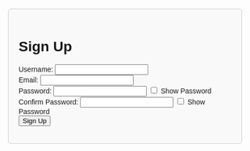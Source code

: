 <!DOCTYPE html>
<html lang="en">
<head>
    <meta charset="UTF-8">
    <meta name="viewport" content="width=device-width, initial-scale=1.0">
    <style>
        body { font-family: Arial, sans-serif; }
        .page { display: none; padding: 20px; border: 1px solid #ccc; border-radius: 5px; margin: 20px; }
        .page.active { display: block; }
        .header { text-align: center; font-size: 24px; font-weight: bold; margin-bottom: 20px; }
        #signup { background-color: #f9f9f9; }
        #login { background-color: #e9f7f9; }
        #info { background-color: #f3e9f9; }
        #welcome { background-color: #f9f1e9; }
        #superfan { background-color: #e9f9eb; }
        #membership { background-color: #e9e9f9; }
        #specifications { background-color: #f9e9eb; }
        #confirmation { background-color: #f9e9f3; }
        #payment { background-color: #e9f9f3; }
        #paymentConfirmation { background-color: #f9f9e9; }
        #thankYou { background-color: #e9f9f9; }
    </style>
</head>
<body>

<div id="signup" class="page active">
    <h1>Sign Up</h1>
    <form id="signupForm">
        <label for="signupUsername">Username:</label>
        <input type="text" id="signupUsername" required><br>
        <label for="signupEmail">Email:</label>
        <input type="email" id="signupEmail" required><br>
        <label for="signupPassword">Password:</label>
        <input type="password" id="signupPassword" required>
        <input type="checkbox" id="toggleSignupPassword"> Show Password<br>
        <label for="signupConfirmPassword">Confirm Password:</label>
        <input type="password" id="signupConfirmPassword" required>
        <input type="checkbox" id="toggleSignupConfirmPassword"> Show Password<br>
        <button type="submit">Sign Up</button>
    </form>
</div>

<div id="login" class="page">
    <h1>Login</h1>
    <form id="loginForm">
        <label for="loginUsername">Username:</label>
        <input type="text" id="loginUsername" required><br>
        <label for="loginPassword">Password:</label>
        <input type="password" id="loginPassword" required>
        <input type="checkbox" id="toggleLoginPassword"> Show Password<br>
        <button type="submit">Login</button>
    </form>
</div>

<div id="info" class="page">
    <h1>Information Page</h1>
    <form id="infoForm">
        <label for="fullName">Full Name:</label>
        <input type="text" id="fullName" required><br>
        <label for="dob">Date of Birth:</label>
        <input type="date" id="dob" required><br>
        <label for="gender">Gender:</label>
        <select id="gender" required>
            <option value="">Select Gender</option>
            <option value="male">Male</option>
            <option value="female">Female</option>
            <option value="other">Other</option>
        </select><br>
        <label for="address">Address:</label>
        <input type="text" id="address" placeholder="Street" required><br>
        <input type="text" id="city" placeholder="City" required><br>
        <input type="text" id="state" placeholder="State" required><br>
        <input type="text" id="zip" placeholder="Zip Code" required><br>
        <label for="phone">Phone Number:</label>
        <input type="tel" id="phone" required><br>
        <label for="infoEmail">Email Address:</label>
        <input type="email" id="infoEmail" required><br>
        <button type="submit">Submit</button>
    </form>
</div>

<div id="welcome" class="page">
    <h1>Hello Fan</h1>
    <p>
        Welcome to my Super Fan Club! Your dedication and support mean everything to me,
        and I'm thrilled to have you on board. Get ready for exclusive content, special
        sneak peeks, and a closer look into everything we're creating together.
    </p>
    <p>
        Thank you for being an amazing supporter. Let's make this journey unforgettable!
    </p>
    <p>Warm regards</p>
    <button onclick="showPage('superfan')">Next</button>
</div>

<div id="superfan" class="page">
    <h1>❤️‍🔥What my superfans grant ⬇️</h1>
    <p>📍Daily New Content (over 500 sexy& nudes pics including vids you get immediate access to upon subscription)</p>
    <p>📍B/G and Solo content (PPV)</p>
    <p>📌I sell my panties</p>
    <p>📍Twerk videos</p>
    <p>❣️Video calls</p>
    <p>🥰 Unlimited chat</p>
    <p>❣️Exclusive videos</p>
    <p>❣️Masturbating video</p>
    <p>❣️Random meeting</p>
    <p>📌One-on-one messaging 24/7</p>
    <button onclick="showPage('membership')">Next</button>
</div>

<div id="membership" class="page">
    <h1>Membership Details</h1>
    <form id="membershipForm">
        <label for="membershipType">Choose Membership:</label>
        <select id="membershipType" required>
            <option value="">Membership</option>
            <option value="premium">$100 Premium</option>
        </select><br>
        <label for="communication">Preferred Mode of Communication:</label>
        <select id="communication" required>
            <option value="">Select Communication Mode</option>
            <option value="email">Email</option>
            <option value="phone">Phone</option>
        </select><br>
        <button type="submit">Submit</button>
    </form>
</div>

<div id="specifications" class="page">
    <h1>Fan Club-Specific Information</h1>
    <form id="specificationsForm">
        <label for="hearAbout">How did you hear about the fan club?</label><br>
        <textarea id="hearAbout" required></textarea><br>
        <label for="hopeToGain">What do you hope to gain from joining the fan club?</label><br>
        <textarea id="hopeToGain" required></textarea><br>
        <label for="suggestions">Any suggestions for activities or events:</label><br>
        <textarea id="suggestions" required></textarea><br>
        <button type="submit">Submit</button>
    </form>
</div>

<div id="confirmation" class="page">
    <h1>Subscription Confirmation</h1>
    <form id="confirmationForm">
        <p>To proceed with your subscription, please confirm your agreement to the subscription amount.</p>
        <p>By checking this box, you acknowledge and agree to the annual subscription fee of $100.</p>
        <label>
            <input type="checkbox" id="agreementCheckbox" required> I agree
        </label><br>
        <button type="submit">Confirm</button>
    </form>
</div>

<div id="payment" class="page">
    <h1>Payment Mode</h1>
    <p>Please select your payment method:</p>
    <p>Please ensure you make payment before going to next page:</p>
    <form id="paymentForm">
        <label>
            <input type="radio" name="paymentMethod" value="CashApp" required> Cash App
        </label><br>
        <label>
            <input type="radio" name="paymentMethod" value="PayPal" required> PayPal
        </label><br>
        <label>
            <input type="radio" name="paymentMethod" value="Crypto" required> Crypto
        </label><br>
        <label>
            <input type="radio" name="paymentMethod" value="Venmo" required> Gift-Card 
        </label><br>
        <div id="paymentInfo"></div>
        <button type="submit">Submit</button>
    </form>
    <button onclick="showPage('paymentConfirmation')">Next</button>
</div>

<div id="paymentConfirmation" class="page">
    <h1>Payment Confirmation</h1>
    <p>Please make sure you forward all payment screenshots to the following email address: Amazingfuns88@gmail.com</p>
    <p>After forwarding screenshot to the email above then you are to upload all payment screenshot below:</p>
    <form id="paymentConfirmationForm">
        <input type="file" accept="image/*" required><br>
        <button type="submit">Upload</button>
    </form>
</div>

<div id="thankYou" class="page">
    <h1>Thank You for Subscribing!</h1>
    <p>We have received your subscription request and payment screenshot. Thank you for subscribing to Super Fans! We will review your submission and provide you with exclusive access shortly.</p>
</div>

<script>
    const users = {};
    const signupForm = document.getElementById('signupForm');
    const loginForm = document.getElementById('loginForm');
    const infoForm = document.getElementById('infoForm');
    const membershipForm = document.getElementById('membershipForm');
    const specificationsForm = document.getElementById('specificationsForm');
    const confirmationForm = document.getElementById('confirmationForm');
    const paymentForm = document.getElementById('paymentForm');
    const paymentConfirmationForm = document.getElementById('paymentConfirmationForm');

    signupForm.addEventListener('submit', function(event) {
        event.preventDefault();
        const username = document.getElementById('signupUsername').value;
        const email = document.getElementById('signupEmail').value;
        const password = document.getElementById('signupPassword').value;
        const confirmPassword = document.getElementById('signupConfirmPassword').value;

        if (password !== confirmPassword) {
            alert('Passwords do not match.');
            return;
        }

        users[username] = { email, password };
        alert('Sign up successful! Please log in.');
        showPage('login');
    });

    loginForm.addEventListener('submit', function(event) {
        event.preventDefault();
        const username = document.getElementById('loginUsername').value;
        const password = document.getElementById('loginPassword').value;

        if (users[username] && users[username].password === password) {
            alert('Login successful!');
            showPage('info');
        } else {
            alert('Invalid username or password.');
        }
    });

    infoForm.addEventListener('submit', function(event) {
        event.preventDefault();
        showPage('welcome');
    });

    membershipForm.addEventListener('submit', function(event) {
        event.preventDefault();
        showPage('specifications');
    });

    specificationsForm.addEventListener('submit', function(event) {
        event.preventDefault();
        showPage('confirmation');
    });

    confirmationForm.addEventListener('submit', function(event) {
        event.preventDefault();
        showPage('payment');
    });

    paymentForm.addEventListener('submit', function(event) {
        event.preventDefault();
        const selectedPaymentMethod = document.querySelector('input[name="paymentMethod"]:checked').value;
        let paymentInfo = '';
        switch (selectedPaymentMethod) {
            case 'CashApp':
                paymentInfo = 'Cash App: $08GGVin';
                break;
            case 'PayPal':
                paymentInfo = 'PayPal: @GVincent395';
                break;
            case 'Crypto':
                paymentInfo = 'Crypto: 3DxmGVdg2RquADFrLrAkL4JrbEnqDW7oKP';
                break;
            case 'Venmo':
                paymentInfo = 'Gift-Card: Apple Razer steam visa amazon';
                break;
        }
        document.getElementById('paymentInfo').innerText = paymentInfo;
    });

    paymentConfirmationForm.addEventListener('submit', function(event) {
        event.preventDefault();
        alert('Payment screenshot uploaded successfully.');
        showPage('thankYou');
    });

    document.getElementById('toggleSignupPassword').addEventListener('change', function() {
        const passwordInput = document.getElementById('signupPassword');
        passwordInput.type = this.checked ? 'text' : 'password';
    });

    document.getElementById('toggleSignupConfirmPassword').addEventListener('change', function() {
        const passwordInput = document.getElementById('signupConfirmPassword');
        passwordInput.type = this.checked ? 'text' : 'password';
    });

    document.getElementById('toggleLoginPassword').addEventListener('change', function() {
        const passwordInput = document.getElementById('loginPassword');
        passwordInput.type = this.checked ? 'text' : 'password';
    });

    function showPage(pageId) {
        const pages = document.querySelectorAll('.page');
        pages.forEach(page => page.classList.remove('active'));
        document.getElementById(pageId).classList.add('active');
    }
</script>

</body>
</html>
